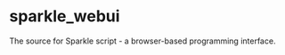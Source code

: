 sparkle_webui
=============

The source for Sparkle script - a browser-based programming interface.
